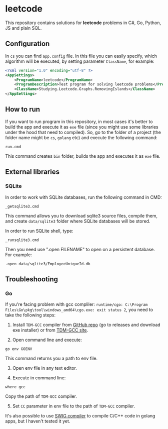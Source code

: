 # leetcode 

This repository contains solutions for **leetcode** problems in C#, Go, Python, JS and plain SQL. 

## Configuration 

In `cs` you can find `app.config` file. 
In this file you can easily specify, which algorithm will be executed, by setting parameter `ClassName`, for example: 
```XML
<?xml version="1.0" encoding="utf-8" ?>
<AppSettings>
    <ProgramName>leetcode</ProgramName>
    <ProgramDescription>Test program for solving leetcode problems</ProgramDescription>
    <ClassName>Studying.Leetcode.Graphs.RemovingIslands</ClassName>
</AppSettings>
```

## How to run 

If you want to run program in this repository, in most cases it's better to build the app and execute it as `exe` file (since you might use some libraries under the hood that need to compiled). So, go to the folder of a project (the folder name might be `cs`, `golang` etc) and execute the following command: 
```
run.cmd
```
This command creates `bin` folder, builds the app and executes it as `exe` file. 

## External libraries 

### SQLite

In order to work with SQLite databases, run the following command in CMD: 
```
_getsqlite3.cmd
```

This command allows you to download sqlite3 source files, compile them, and create `data/sqlite3` folder where SQLite databases will be stored. 

In order to run SQLite shell, type: 
```
_runsqlite3.cmd
```

Then you need use ".open FILENAME" to open on a persistent database. For example: 
```
.open data/sqlite3/EmployeeUniqueId.db
```

## Troubleshooting 

### Go 

If you're facing problem with gcc compliler: `runtime/cgo: C:\Program Files\Go\pkg\tool\windows_amd64\cgo.exe: exit status 2`, you need to take the following steps: 
1. Install `TDM-GCC` compiler from [GitHub repo](https://github.com/jmeubank/tdm-gcc) (go to releases and download exe installer) or from [TDM-GCC site](https://jmeubank.github.io/tdm-gcc/download/). 

2. Open command line and execute: 
```
go env GOENV
```
This command returns you a path to env file. 

3. Open env file in any text editor. 

4. Execute in command line:
```
where gcc
```
Copy the path of `TDM-GCC` compiler. 

5. Set `CC` parameter in env file to the path of `TDM-GCC` compiler. 

It's also possible to use [SWIG compiler](https://github.com/swig/swig) to compile C/C++ code in golang apps, but I haven't tested it yet. 
